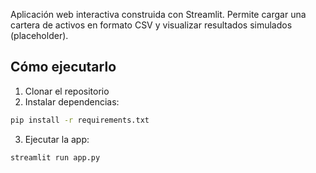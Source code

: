 

Aplicación web interactiva construida con Streamlit.
Permite cargar una cartera de activos en formato CSV y visualizar resultados simulados (placeholder).

## Cómo ejecutarlo

1. Clonar el repositorio
2. Instalar dependencias:
```bash
pip install -r requirements.txt
```
3. Ejecutar la app:
```bash
streamlit run app.py
```
